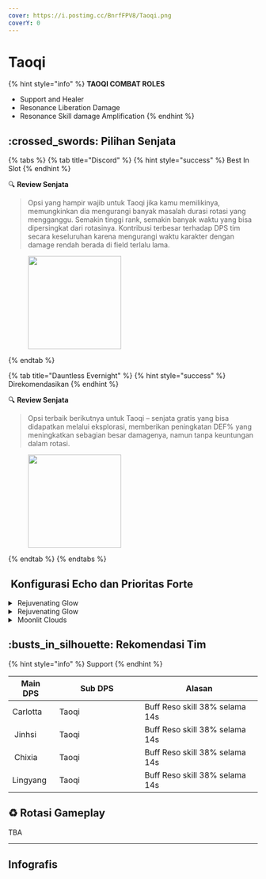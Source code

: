 ```yaml
---
cover: https://i.postimg.cc/BnrfFPV8/Taoqi.png
coverY: 0
---
```


# Taoqi

{% hint style="info" %}
**TAOQI COMBAT ROLES**

* Support and Healer
* Resonance Liberation Damage
* Resonance Skill damage Amplification
{% endhint %}

## :crossed\_swords: Pilihan Senjata

{% tabs %}
{% tab title="Discord" %}
{% hint style="success" %}
Best In Slot
{% endhint %}

:mag: **Review Senjata**

> Opsi yang hampir wajib untuk Taoqi jika kamu memilikinya, memungkinkan dia mengurangi banyak masalah durasi rotasi yang mengganggu. Semakin tinggi rank, semakin banyak waktu yang bisa dipersingkat dari rotasinya. Kontribusi terbesar terhadap DPS tim secara keseluruhan karena mengurangi waktu karakter dengan damage rendah berada di field terlalu lama.

<figure><img src="https://wuthering.wiki/img/weapon_21010024.png" alt="" width="188"><figcaption></figcaption></figure>
{% endtab %}

{% tab title="Dauntless Evernight" %}
{% hint style="success" %}
Direkomendasikan
{% endhint %}

:mag: **Review Senjata**

> Opsi terbaik berikutnya untuk Taoqi – senjata gratis yang bisa didapatkan melalui eksplorasi, memberikan peningkatan DEF% yang meningkatkan sebagian besar damagenya, namun tanpa keuntungan dalam rotasi.

<figure><img src="https://wuthering.wiki/img/weapon_21010044.png" alt="" width="188"><figcaption></figcaption></figure>
{% endtab %}
{% endtabs %}

## <img src="https://wuthering.wiki/img/item_10.png" alt="" data-size="line"> Konfigurasi Echo dan Prioritas Forte

<details>

<summary><img src="https://wuthering.wiki/img/fettericon_7.png" alt="" data-size="line"> Rejuvenating Glow</summary>

Fallacy of No Return - DEF%

<img src="https://wuthering.wiki/img/monster_330000070.png" alt="" data-size="original">

**Echo Skill** untuk summon Fallacy of No Return\
memberikan <mark style="color:yellow;">Spectro DMG</mark> yang setara dengan 11.4% dari max HP,\
setelah itu Resonator dapat 10% bonus Energy Regen\
dan tim dapat 10% bonus ATK selama 20 detik.

**Hold Echo Skill** untuk launch serangkaian ATK bertubi-tubi dengan biaya STA,\
masing-masing memberikan Spectro DMG yang setara dengan 1.14% dari max HP;\
Release Hold echo Skill, memberikan <mark style="color:yellow;">Spectro DMG</mark> yang setara dengan 14.25% dari max HP.

**Echo Set**

* 3 - DEF%
* 3 - DEF%
* 1 - DEF%
* 1 - DEF%

**Prioritas Echo Substat**

* CR% / CDM%
* ER% (130% - 160%)
* DEF%
* Flat DEF

**Prioritas Forte**

* Forte > Reso skill > Libe > BA = Intro

</details>

<details>

<summary><img src="https://wuthering.wiki/img/fettericon_7.png" alt="" data-size="line"> Rejuvenating Glow</summary>

Bell-Borne Geochelone - DEF%

<img src="https://wuthering.wiki/img/monster_340000020.png" alt="" data-size="original">

aktikan protection dari Bell-Borne Geochelone.\
Memberikan <mark style="color:blue;">**Glacio DMG**</mark> berdasarkan 104.88% dari DEF resonator kepada musuh terdekat,\
dan dapat Bell-Borne Shield yang bertahan selama 15 detik.\
Bell-Borne Shield ngasih 50.00% DMG Reduction dan 10.00% DMG Boost, Shield akan menghilang setelah karakter terkena serangan sebanyak 3 kali.

**Echo Set**

* 3 - DEF%
* 3 - DEF%
* 1 - DEF%
* 1 - DEF%

**Prioritas Echo Substat**

* CR% / CDM%
* ER% (130% - 160%)
* DEF%
* Flat DEF

**Prioritas Forte**

* Forte > Reso skill > Libe > BA = Intro

</details>

<details>

<summary><img src="https://wuthering.wiki/img/fettericon_8.png" alt="" data-size="line"> Moonlit Clouds</summary>

Impermenance Heron - CR% / CDM%

<img src="https://wuthering.wiki/img/monster_330000030.png" alt="" data-size="original">

**Echo Sett**

* 3 - **Havoc DMG** bonus%
* 3 - **Havoc DMG** bonus%
* 1 - DEF%
* 1 - DEF%

**Prioritas Echo Substat**

* CR% / CDM%
* ER% (130% - 160%)
* DEF%
* Flat DEF

**Prioritas Forte**

* Forte > Reso skill > Libe > BA = Intro

</details>

## :busts\_in\_silhouette: Rekomendasi Tim

{% hint style="info" %}
Support
{% endhint %}

<table><thead><tr><th>Main DPS</th><th width="160.8193359375">Sub DPS</th><th>Alasan</th></tr></thead><tbody><tr><td><img src="https://i.postimg.cc/pXnHLB0N/Carlotta-Icon.png" alt="" data-size="line"><img src="https://wuthering.wiki/img/fettericon_10.png" alt="" data-size="line"><img src="https://wuthering.wiki/img/fettericon_1.png" alt="" data-size="line">Carlotta</td><td><img src="https://i.postimg.cc/qv3MWrf3/Taoqi-Icon.png" alt="" data-size="line"><img src="https://wuthering.wiki/img/fettericon_8.png" alt="" data-size="line"> Taoqi</td><td>Buff Reso skill 38% selama 14s</td></tr><tr><td><img src="https://i.postimg.cc/3xmYnZpj/Jinhsi-Icon.png" alt="" data-size="line"><img src="https://wuthering.wiki/img/fettericon_5.png" alt="" data-size="line"> Jinhsi</td><td><img src="https://i.postimg.cc/qv3MWrf3/Taoqi-Icon.png" alt="" data-size="line"><img src="https://wuthering.wiki/img/fettericon_8.png" alt="" data-size="line"> Taoqi</td><td>Buff Reso skill 38% selama 14s</td></tr><tr><td><img src="https://i.postimg.cc/hjgj9557/Chixia-Icon.png" alt="" data-size="line"><img src="https://wuthering.wiki/img/fettericon_2.png" alt="" data-size="line"> Chixia</td><td><img src="https://i.postimg.cc/qv3MWrf3/Taoqi-Icon.png" alt="" data-size="line"><img src="https://wuthering.wiki/img/fettericon_8.png" alt="" data-size="line"> Taoqi</td><td>Buff Reso skill 38% selama 14s</td></tr><tr><td><img src="https://i.postimg.cc/WzyTfWX8/Lingyang-Icon.png" alt="" data-size="line"><img src="https://wuthering.wiki/img/fettericon_1.png" alt="" data-size="line"><img src="https://wuthering.wiki/img/fettericon_9.png" alt="" data-size="line">Lingyang</td><td><img src="https://i.postimg.cc/qv3MWrf3/Taoqi-Icon.png" alt="" data-size="line"><img src="https://wuthering.wiki/img/fettericon_8.png" alt="" data-size="line"> Taoqi</td><td>Buff Reso skill 38% selama 14s</td></tr></tbody></table>

## :recycle: Rotasi Gameplay

TBA

***

## Infografis

<figure><img src="https://i.postimg.cc/zf2thsBx/5.png" alt=""><figcaption></figcaption></figure>

